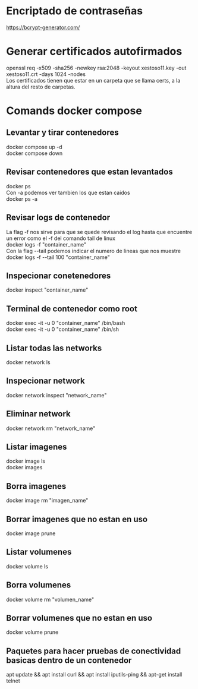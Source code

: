 
# Encriptado de contraseñas
https://bcrypt-generator.com/

# Generar certificados autofirmados
openssl req -x509 -sha256 -newkey rsa:2048 -keyout xestoso11.key -out xestoso11.crt -days 1024 -nodes
<br>
Los certificados tienen que estar en un carpeta que se llama certs, a la altura del resto de carpetas.

# Comands docker compose
## Levantar y tirar contenedores
docker compose up -d
<br>
docker compose down

## Revisar contenedores que estan levantados
docker ps
<br>
Con -a podemos ver tambien los que estan caidos
<br>
docker ps -a

## Revisar logs de contenedor
La flag -f nos sirve para que se quede revisando el log hasta que encuentre un error como el -f del comando tail de linux
<br>
docker logs -f "container_name"
<br>
Con la flag --tail podemos indicar el numero de lineas que nos muestre
<br>
docker logs -f --tail 100 "container_name"

## Inspecionar conetenedores
docker inspect "container_name"

## Terminal de contenedor como root
docker exec -it -u 0 "container_name" /bin/bash
<br>
docker exec -it -u 0 "container_name" /bin/sh

## Listar todas las networks
docker network ls

## Inspecionar network
docker network inspect "network_name"

## Eliminar network
docker network rm "network_name"

## Listar imagenes
docker image ls
<br>
docker images

## Borra imagenes
docker image rm "imagen_name"

## Borrar imagenes que no estan en uso
docker image prune

## Listar volumenes
docker volume ls

## Borra volumenes
docker volume rm "volumen_name"

## Borrar volumenes que no estan en uso
docker volume prune

## Paquetes para hacer pruebas de conectividad basicas dentro de un contenedor 
apt update && apt install curl && apt install iputils-ping && apt-get install telnet